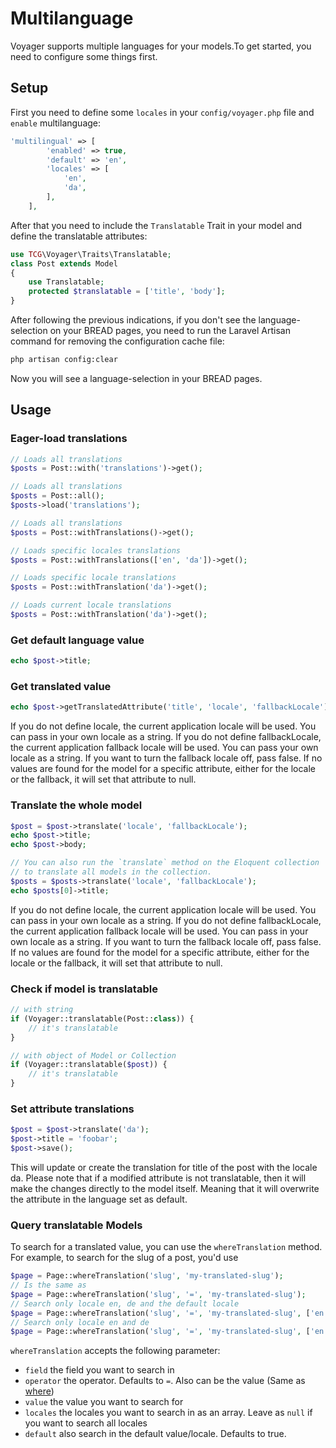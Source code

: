 # Multilanguage

Voyager supports multiple languages for your models.To get started, you need to configure some things first.

## Setup

First you need to define some `locales` in your `config/voyager.php` file and `enable` multilanguage:

```php
'multilingual' => [
        'enabled' => true,
        'default' => 'en',
        'locales' => [
            'en',
            'da',
        ],
    ],
```

After that you need to include the `Translatable` Trait in your model and define the translatable attributes:

```php
use TCG\Voyager\Traits\Translatable;
class Post extends Model
{
    use Translatable;
    protected $translatable = ['title', 'body'];
}
```

After following the previous indications, if you don't see the language-selection on your BREAD pages, you need to run the Laravel Artisan command for removing the configuration cache file:

```bash
php artisan config:clear
```

Now you will see a language-selection in your BREAD pages.

## Usage

### Eager-load translations

```php
// Loads all translations
$posts = Post::with('translations')->get();

// Loads all translations
$posts = Post::all();
$posts->load('translations');

// Loads all translations
$posts = Post::withTranslations()->get();

// Loads specific locales translations
$posts = Post::withTranslations(['en', 'da'])->get();

// Loads specific locale translations
$posts = Post::withTranslation('da')->get();

// Loads current locale translations
$posts = Post::withTranslation('da')->get();
```

### Get default language value

```php
echo $post->title;
```

### Get translated value

```php
echo $post->getTranslatedAttribute('title', 'locale', 'fallbackLocale');
```

If you do not define locale, the current application locale will be used. You can pass in your own locale as a string. If you do not define fallbackLocale, the current application fallback locale will be used. You can pass your own locale as a string. If you want to turn the fallback locale off, pass false. If no values are found for the model for a specific attribute, either for the locale or the fallback, it will set that attribute to null.

### Translate the whole model

```php
$post = $post->translate('locale', 'fallbackLocale');
echo $post->title;
echo $post->body;

// You can also run the `translate` method on the Eloquent collection
// to translate all models in the collection.
$posts = $posts->translate('locale', 'fallbackLocale');
echo $posts[0]->title;
```

If you do not define locale, the current application locale will be used. You can pass in your own locale as a string. If you do not define fallbackLocale, the current application fallback locale will be used. You can pass in your own locale as a string. If you want to turn the fallback locale off, pass false. If no values are found for the model for a specific attribute, either for the locale or the fallback, it will set that attribute to null.

### Check if model is translatable

```php
// with string
if (Voyager::translatable(Post::class)) {
    // it's translatable
}

// with object of Model or Collection
if (Voyager::translatable($post)) {
    // it's translatable
}
```

### Set attribute translations

```php
$post = $post->translate('da');
$post->title = 'foobar';
$post->save();
```

This will update or create the translation for title of the post with the locale da. Please note that if a modified attribute is not translatable, then it will make the changes directly to the model itself. Meaning that it will overwrite the attribute in the language set as default.

### Query translatable Models

To search for a translated value, you can use the `whereTranslation` method.  
For example, to search for the slug of a post, you'd use

```php
$page = Page::whereTranslation('slug', 'my-translated-slug');
// Is the same as
$page = Page::whereTranslation('slug', '=', 'my-translated-slug');
// Search only locale en, de and the default locale
$page = Page::whereTranslation('slug', '=', 'my-translated-slug', ['en', 'de']);
// Search only locale en and de
$page = Page::whereTranslation('slug', '=', 'my-translated-slug', ['en', 'de'], false);
```

`whereTranslation` accepts the following parameter:

* `field` the field you want to search in
* `operator` the operator. Defaults to `=`. Also can be the value \(Same as [where](https://laravel.com/docs/queries#where-clauses)\)
* `value` the value you want to search for
* `locales` the locales you want to search in as an array. Leave as `null` if you want to search all locales
* `default` also search in the default value/locale. Defaults to true.

